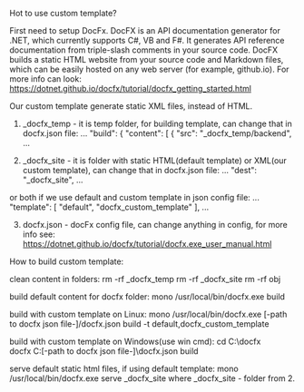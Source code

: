 Hot to use custom template?

First need to setup DocFx.
DocFX is an API documentation generator for .NET, which currently supports C#, VB and F#. 
It generates API reference documentation from triple-slash comments in your source code.
DocFX builds a static HTML website from your source code and Markdown files, 
which can be easily hosted on any web server (for example, github.io).
For more info can look: https://dotnet.github.io/docfx/tutorial/docfx_getting_started.html 

Our custom template generate static XML files, instead of HTML.

1. _docfx_temp - it is temp folder, for building template, 
	can change that in docfx.json file:
	...
	"build": {
		"content": [
			{
				"src": "_docfx_temp/backend",
	...

2. _docfx_site - it is folder with static HTML(default template) or XML(our custom template), 
	can change that in docfx.json file:
	...
	"dest": "_docfx_site",
	...

or both if we use default and custom template in json config file:
	...
	"template": [
		"default",
		"docfx_custom_template"
	],
	...

3. docfx.json - docFx config file, can change anything in config, for more info see:
   https://dotnet.github.io/docfx/tutorial/docfx.exe_user_manual.html


How to build custom template:

clean content in folders:
	rm -rf _docfx_temp
	rm -rf _docfx_site
	rm -rf obj

build default content for docfx folder:
	mono /usr/local/bin/docfx.exe build

build with custom template on Linux:
	mono /usr/local/bin/docfx.exe [-path to docfx json file-]/docfx.json build -t default,docfx_custom_template

build with custom template on Windows(use win cmd):	
	cd C:\docfx\
	docfx C:\[-path to docfx json file-]\docfx.json build

serve default static html files, if using default template:
	mono /usr/local/bin/docfx.exe serve _docfx_site
where _docfx_site - folder from 2. 

